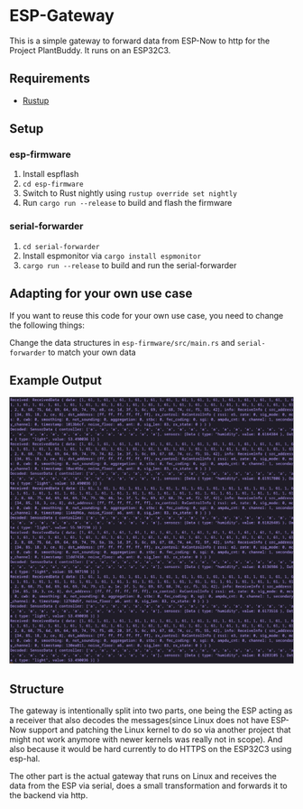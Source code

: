 # ESP-Gateway

This is a simple gateway to forward data from ESP-Now to http for the Project PlantBuddy. It runs on an ESP32C3.

## Requirements
- [Rustup](https://rustup.rs/)

## Setup

### esp-firmware
1. Install espflash
2. `cd esp-firmware`
3. Switch to Rust nightly using `rustup override set nightly`
4. Run `cargo run --release` to build and flash the firmware

### serial-forwarder
1. `cd serial-forwarder`
2. Install espmonitor via `cargo install espmonitor`
3. `cargo run --release` to build and run the serial-forwarder

## Adapting for your own use case

If you want to reuse this code for your own use case, you need to change the following things:

Change the data structures in `esp-firmware/src/main.rs` and `serial-forwarder` to match your own data
## Example Output

![Example Output](example.png)

## Structure

The gateway is intentionally split into two parts, one being the ESP acting as a receiver that also decodes the messages(since Linux does not have ESP-Now support and patching the Linux kernel to do so via another project that might not work anymore with newer kernels was really not in scope). And also because it would be hard currently to do HTTPS on the ESP32C3 using esp-hal. 

The other part is the actual gateway that runs on Linux and receives the data from the ESP via serial, does a small transformation and forwards it to the backend via http.